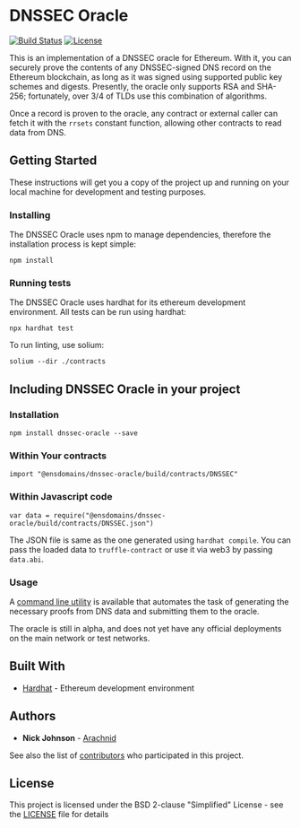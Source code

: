# DNSSEC Oracle

[![Build Status](https://travis-ci.org/ensdomains/dnssec-oracle.svg?branch=master)](https://travis-ci.org/ensdomains/dnssec-oracle)
[![License](https://img.shields.io/badge/License-BSD--2--Clause-blue.svg)](LICENSE)

This is an implementation of a DNSSEC oracle for Ethereum. With it, you
can securely prove the contents of any DNSSEC-signed DNS record on the
Ethereum blockchain, as long as it was signed using supported public key
schemes and digests. Presently, the oracle only supports RSA and
SHA-256; fortunately, over 3/4 of TLDs use this combination of
algorithms.

Once a record is proven to the oracle, any contract or external caller
can fetch it with the `rrsets` constant function, allowing other
contracts to read data from DNS.

## Getting Started

These instructions will get you a copy of the project up and running on
your local machine for development and testing purposes.

### Installing

The DNSSEC Oracle uses npm to manage dependencies, therefore the
installation process is kept simple:

```
npm install
```

### Running tests

The DNSSEC Oracle uses hardhat for its ethereum development environment.
All tests can be run using hardhat:

```
npx hardhat test
```

To run linting, use solium:

```
solium --dir ./contracts
```

## Including DNSSEC Oracle in your project

### Installation

```
npm install dnssec-oracle --save
```

### Within Your contracts

```
import "@ensdomains/dnssec-oracle/build/contracts/DNSSEC"
```

### Within Javascript code

```
var data = require("@ensdomains/dnssec-oracle/build/contracts/DNSSEC.json")
```

The JSON file is same as the one generated using `hardhat compile`. You
can pass the loaded data to `truffle-contract` or use it via web3 by
passing `data.abi`.

### Usage

A [command line utility](https://github.com/arachnid/dnsprove) is
available that automates the task of generating the necessary proofs
from DNS data and submitting them to the oracle.

The oracle is still in alpha, and does not yet have any official
deployments on the main network or test networks.

## Built With

- [Hardhat](https://hardhat.org/) - Ethereum
  development environment

## Authors

- **Nick Johnson** - [Arachnid](https://github.com/Arachnid)

See also the list of
[contributors](https://github.com/ensdomains/dnssec-oracle/contributors)
who participated in this project.

## License

This project is licensed under the BSD 2-clause "Simplified" License -
see the [LICENSE](LICENSE) file for details
